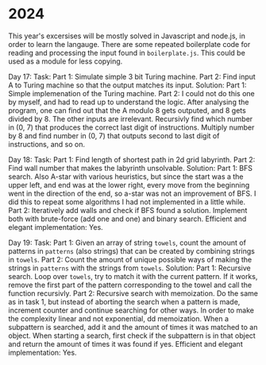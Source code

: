 # 2024

This year's excersises will be mostly solved in Javascript and node.js, in order to learn the langauge. There are some repeated boilerplate code for reading and processing the input found in `boilerplate.js`. This could be used as a module for less copying.

Day 17:
    Task:
        Part 1: Simulate simple 3 bit Turing machine.
        Part 2: Find input A to Turing machine so that the output matches its input.
    Solution:
        Part 1: Simple implemenation of the Turing machine.
        Part 2: I could not do this one by myself, and had to read up to understand the logic. After analysing the program, one can find out that the A modulo 8 gets outputed, and 8 gets divided by 8. The other inputs are irrelevant. Recursivly find which number in (0, 7) that produces the correct last digit of instructions. Multiply number by 8 and find number in (0, 7) that outputs second to last digit of instructions, and so on.

Day 18:
    Task:
        Part 1: Find length of shortest path in 2d grid labyrinth.
        Part 2: Find wall number that makes the labyrinth unsolvable.
    Solution:
        Part 1: BFS search. Also A-star with various heuristics, but since the start was a the upper left, and end was at the lower right, every move from the beginning went in the direction of the end, so a-star was not an improvement of BFS. I did this to repeat some algorithms I had not implemented in a little while.
        Part 2: Iteratively add walls and check if BFS found a solution. Implement both with brute-force (add one and one) and binary search.
    Efficient and elegant implementation: Yes.

Day 19:
    Task:
        Part 1: Given an array of string `towels`, count the amount of patterns in `patterns` (also strings) that can be created by combining strings in `towels`.
        Part 2: Count the amount of unique possible ways of making the strings in `patterns` with the strings from `towels`.
    Solution:
        Part 1: Recursive search. Loop over `towels`, try to match it with the current pattern. If it works, remove the first part of the pattern corresponding to the towel and call the function recursivly.
        Part 2: Recursive search with memoization. Do the same as in task 1, but instead of aborting the search when a pattern is made, increment counter and continue searching for other ways. In order to make the complexity linear and not exponential, dd memoization. When a subpattern is searched, add it and the amount of times it was matched to an object. When starting a search, first check if the subpattern is in that object and return the amount of times it was found if yes.
    Efficient and elegant implementation: Yes.
